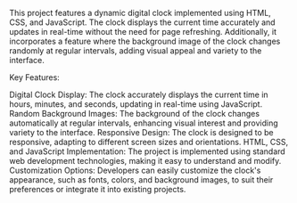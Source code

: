 
This project features a dynamic digital clock implemented using HTML, CSS, and JavaScript. The clock displays the current time accurately and updates in real-time without the need for page refreshing. Additionally, it incorporates a feature where the background image of the clock changes randomly at regular intervals, adding visual appeal and variety to the interface.

Key Features:

Digital Clock Display: The clock accurately displays the current time in hours, minutes, and seconds, updating in real-time using JavaScript.
Random Background Images: The background of the clock changes automatically at regular intervals, enhancing visual interest and providing variety to the interface.
Responsive Design: The clock is designed to be responsive, adapting to different screen sizes and orientations.
HTML, CSS, and JavaScript Implementation: The project is implemented using standard web development technologies, making it easy to understand and modify.
Customization Options: Developers can easily customize the clock's appearance, such as fonts, colors, and background images, to suit their preferences or integrate it into existing projects.

